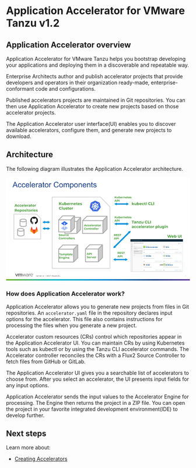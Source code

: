 # Application Accelerator for VMware Tanzu v1.2


## <a id="overview"></a>Application Accelerator overview

Application Accelerator for VMware Tanzu helps you bootstrap developing your applications and deploying them in a discoverable and repeatable way.

Enterprise Architects author and publish accelerator projects that provide developers and operators in their organization ready-made, enterprise-conformant code and configurations.

Published accelerators projects are maintained in Git repositories. You can then use Application Accelerator to create new projects based on those accelerator projects.

The Application Accelerator user interface(UI) enables you to discover available accelerators, configure them, and generate new projects to download.

## <a id="architecture"></a>Architecture

The following diagram illustrates the Application Accelerator architecture.

![Diagram showing the Application Accelerator architecture](images/architecture-v0.5.0.png)

### <a id="how-does-it-work"></a>How does Application Accelerator work?

Application Accelerator allows you to generate new projects from files in Git repositories.
An `accelerator.yaml` file in the repository declares input options for the accelerator.
This file also contains instructions for processing the files when you generate a new project.

Accelerator custom resources (CRs) control which repositories appear in the Application Accelerator UI.
You can maintain CRs by using Kubernetes tools such as kubectl or by using the Tanzu CLI accelerator commands.
The Accelerator controller reconciles the CRs with a Flux2 Source Controller to fetch files from GitHub or GitLab.

The Application Accelerator UI gives you a searchable list of accelerators to choose from.
After you select an accelerator, the UI presents input fields for any input options.

Application Accelerator sends the input values to the Accelerator Engine for processing.
The Engine then returns the project in a ZIP file.
You can open the project in your favorite integrated development environment(IDE) to develop further.

## <a id="next-steps"></a>Next steps

Learn more about:

- [Creating Accelerators](creating-accelerators/index.md)
